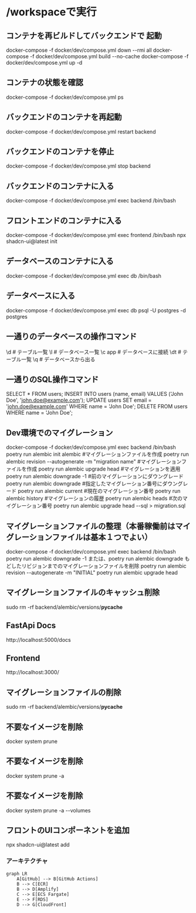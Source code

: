 # /workspaceで実行

## コンテナを再ビルドしてバックエンドで 起動
docker-compose -f docker/dev/compose.yml down --rmi all
docker-compose -f docker/dev/compose.yml build --no-cache
docker-compose -f docker/dev/compose.yml up -d

## コンテナの状態を確認
docker-compose -f docker/dev/compose.yml ps

## バックエンドのコンテナを再起動
docker-compose -f docker/dev/compose.yml restart backend

## バックエンドのコンテナを停止
docker-compose -f docker/dev/compose.yml stop backend

## バックエンドのコンテナに入る
docker-compose -f docker/dev/compose.yml exec backend /bin/bash

## フロントエンドのコンテナに入る
docker-compose -f docker/dev/compose.yml exec frontend /bin/bash
npx shadcn-ui@latest init

## データベースのコンテナに入る
docker-compose -f docker/dev/compose.yml exec db /bin/bash

## データベースに入る
docker-compose -f docker/dev/compose.yml exec db psql -U postgres -d postgres

## 一通りのデータベースの操作コマンド
\d # テーブル一覧
\l # データベース一覧
\c app # データベースに接続
\dt # テーブル一覧
\q # データベースから出る

## 一通りのSQL操作コマンド
SELECT * FROM users;
INSERT INTO users (name, email) VALUES ('John Doe', 'john.doe@example.com');
UPDATE users SET email = 'john.doe@example.com' WHERE name = 'John Doe';
DELETE FROM users WHERE name = 'John Doe';


## Dev環境でのマイグレーション
docker-compose -f docker/dev/compose.yml exec backend /bin/bash
poetry run alembic init alembic #マイグレーションファイルを作成
poetry run alembic revision --autogenerate -m "migration name" #マイグレーションファイルを作成
poetry run alembic upgrade head #マイグレーションを適用
poetry run alembic downgrade -1 #前のマイグレーションにダウングレード
poetry run alembic downgrade <revision> #指定したマイグレーション番号にダウングレード
poetry run alembic current #現在のマイグレーション番号
poetry run alembic history #マイグレーションの履歴
poetry run alembic heads #次のマイグレーション番号
poetry run alembic upgrade head --sql > migration.sql

## マイグレーションファイルの整理（本番稼働前はマイグレーションファイルは基本１つでよい）
docker-compose -f docker/dev/compose.yml exec backend /bin/bash
poetry run alembic downgrade -1 または、poetry run alembic downgrade <revision>
もどしたリビジョンまでのマイグレーションファイルを削除
poetry run alembic revision --autogenerate -m "INITIAL"
poetry run alembic upgrade head

## マイグレーションファイルのキャッシュ削除
sudo rm -rf backend/alembic/versions/__pycache__

## FastApi Docs
http://localhost:5000/docs

## Frontend
http://localhost:3000/


## マイグレーションファイルの削除
sudo rm -rf backend/alembic/versions/__pycache__

## 不要なイメージを削除
docker system prune

## 不要なイメージを削除
docker system prune -a

## 不要なイメージを削除
docker system prune -a --volumes

## フロントのUIコンポーネントを追加
npx shadcn-ui@latest add 



### アーキテクチャ
```mermaid
graph LR
    A[GitHub] --> B[GitHub Actions]
    B --> C[ECR]
    B --> D[Amplify]
    C --> E[ECS Fargate]
    E --> F[RDS]
    D --> G[CloudFront]
```